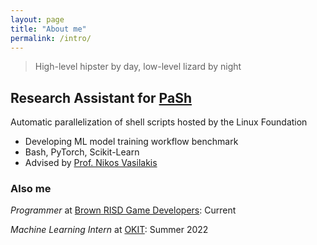 ```yaml
---
layout: page
title: "About me"
permalink: /intro/
---
```


> High-level hipster by day, low-level lizard by night

## Research Assistant for [PaSh](https://binpa.sh/) 
Automatic parallelization of shell scripts hosted by the Linux Foundation
- Developing ML model training workflow benchmark
- Bash, PyTorch, Scikit-Learn
- Advised by [Prof. Nikos Vasilakis](http://nikos.vasilak.is/)

### Also me
*Programmer* at [Brown RISD Game Developers](https://brownrisdgames.itch.io/): Current

*Machine Learning Intern* at [OKIT](https://okit.co/): Summer 2022